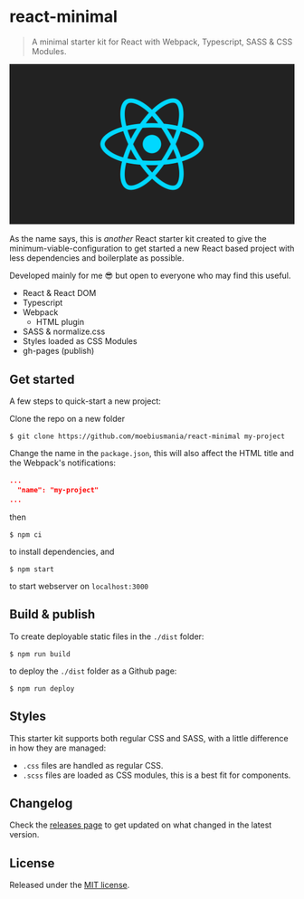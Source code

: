# react-minimal
> A minimal starter kit for React with Webpack, Typescript, SASS &amp; CSS Modules.

![./logo.png](./logo.png)

As the name says, this is *another* React starter kit created to give the minimum-viable-configuration to get started a new React based project with less dependencies and boilerplate as possible.

Developed mainly for me 😎 but open to everyone who may find this useful.

* React & React DOM
* Typescript
* Webpack
  * HTML plugin
* SASS & normalize.css
* Styles loaded as CSS Modules
* gh-pages (publish)

## Get started
A few steps to quick-start a new project:

Clone the repo on a new folder
```
$ git clone https://github.com/moebiusmania/react-minimal my-project
```

Change the name in the `package.json`, this will also affect the HTML title and the Webpack's notifications:
```json
...
  "name": "my-project"
...
```

then

```
$ npm ci
```
to install dependencies, and

```
$ npm start
``` 
to start webserver on `localhost:3000`

## Build & publish

To create deployable static files in the `./dist` folder:
```
$ npm run build
```

to deploy the `./dist` folder as a Github page:
```
$ npm run deploy
```

## Styles
This starter kit supports both regular CSS and SASS, with a little difference in how they are managed:

* `.css` files are handled as regular CSS.
* `.scss` files are loaded as CSS modules, this is a best fit for components.

## Changelog
Check the [releases page](https://github.com/moebiusmania/react-minimal/releases/) to get updated on what changed in the latest version.

## License
Released under the [MIT license](LICENSE).